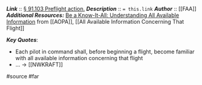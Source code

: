 ***Link***      :: [§ 91.103 Preflight action.](https://www.ecfr.gov/current/title-14/section-91.103)
***Description***      :: `= this.link`
***Author*** :: [[FAA]]
***Additional Resources:*** [Be a Know-It-All: Understanding All Available Information](https://www.aopa.org/news-and-media/all-news/2009/april/flight-training-magazine/be-a-know-it-all) from [[AOPA]], [[All Available Information Concerning That Flight]]

***Key Quotes***:
* Each pilot in command shall, before beginning a flight, become familiar with all available information concerning that flight
* ... -> [[NWKRAFT]]

#source #far